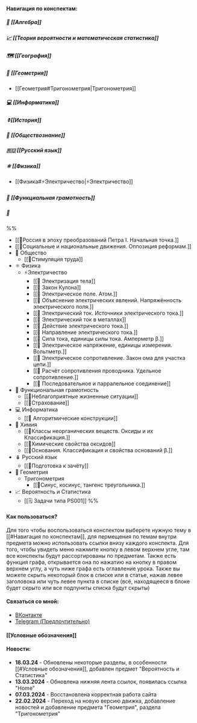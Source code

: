 #### Навигация по конспектам:
##### 🔢 [[Алгебра]]
##### 📈 [[Теория вероятности и математическая статистика]]
##### 🗺 [[География]]
#####  📐 [[Геометрия]]
- [[Геометрия#Тригонометрия|Тригонометрия]]
#####  💻 [[Информатика]]
##### ⚱️[[История]]
##### 👥 [[Обществознание]]
##### 🇷🇺 [[Русский язык]]
##### ⚛ [[Физика]]
- [[Физика#⚡Электричество|⚡Электричество]]
##### 📝 [[Функциальная грамотность]]
##### 🧪 

%%
- [[📒Россия в эпоху преобразований Петра I. Начальная точка.]]
- [[📒Социальные и национальные движения. Оппозиция реформам.]]
- 👥 Общество
	- [[📒Стимуляция труда]]
- ⚛️ Физика
	- ⚡Электричество
		- [[📒 Электризация тела]]
		- [[📒 Закон Кулона]]
		- [[📒 Электрическое поле. Атом.]]
		- [[📒 Объяснение электрических явлений. Напряжённость электрического поля.]]
		- [[📒 Электрический ток. Источники электрического тока.]]
		- [[📒 Электрический ток в металлах]]
		- [[📒 Действие электрического тока.]]
		- [[📒 Направление электрического тока.]]
		- [[📒 Сила тока, единицы силы тока. Амперметр β.]]
		- [[📒 Электрическое напряжение, единицы измерения. Вольтметр.]]
		- [[📒 Электрическое сопротивление. Закон ома для участка цепи.]]
		- [[📒 Расчёт сопротивления проводника. Удельное сопротивление.]]
		- [[📒 Последовательное и парралельное соединение]]
- 📄 Функциональная грамотность
	- [[📒Неблагоприятные жизненные ситуации]]
	- [[📒Страхование]]
- 💻 Информатика
    - [[📒 Алгоритмические конструкции]]
- 🧪 Химия
	- [[📒Классы неорганических веществ. Оксиды и их Классификация.]]
	- [[📒Химические свойства оксидов]]
	- [[📒Основания. Классификация и свойства оснований β.]]
- 🪆 Русский язык
	- [[📄Подготовка к зачёту]]
- 📐 Геометрия
	- Тригонометрия
		- [[📒Синус, косинус, тангенс треугольника.]]
- 📈 Вероятность и Статистика
	- [[🗒️  Задачи типа PS001]]
%%

#### Как пользоваться?
Для того чтобы воспользоваться конспектом выберете нужную тему в [[#Навигация по конспектам]], для пермещения по темам внутри предмета можно использовать ссылки внизу каждого конспекта. Для того, чтобы увидеть меню нажмите кнопку в левом верхнем угле, там все конспекты будут рассортированы по предметам. Также есть функция графа, открывается она по нажатию на кнопку в правом верхнем углу, а чуть ниже графа есть оглавление урока. Также вы можете скрыть некоторый блок в списке или в статье, нажав левее заголовока или чуть левее пункта в списке (всё, находящееся в блоке будет скрыто или все подпункты списка будут скрыты)
#### Связаться со мной:
- [ВКонтакте](https://vk.com/ilian445)
- [Telegram (Предпочтительно)](https://t.me/giant47)
#### [[Условные обозначения]]
#### Новости:
- **18.03.24** - Обновлены некоторые разделы, в особенности [[#Условные обозначения]], добавлен предмет "Вероятность и Статистика"
- **13.03.2024** - Обновлена нижняя лента ссылок, появилась ссылка "Home"
- **07.03.2024** - Восстановлена корректная работа сайта
- **22.02.2024** - Переход на новую версию движка, добавление новостей и добавление предмета "Геометрия", раздела "Тригонометрия"
